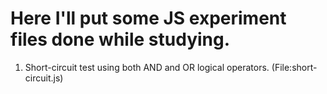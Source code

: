 # Here I'll put some JS experiment files done while studying.
1. Short-circuit test using both AND and OR logical operators. (File:short-circuit.js)
